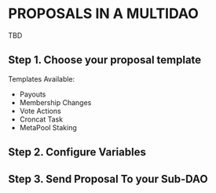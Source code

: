 # PROPOSALS IN A MULTIDAO
TBD

## Step 1. Choose your proposal template

Templates Available:

* Payouts
* Membership Changes
* Vote Actions
* Croncat Task
* MetaPool Staking

## Step 2. Configure Variables

## Step 3. Send Proposal To your Sub-DAO
